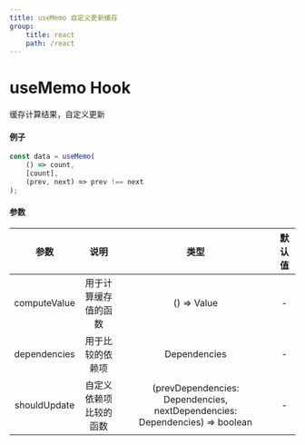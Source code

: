 ```yaml
---
title: useMemo 自定义更新缓存
group:
    title: react
    path: /react
---
```


# useMemo Hook

缓存计算结果，自定义更新

#### 例子

```ts
const data = useMemo(
    () => count,
    [count],
    (prev, next) => prev !== next
);
```

#### 参数

| 参数 | 说明 | 类型 | 默认值 |
| :-: | :-: | :-: | :-: |
| computeValue | 用于计算缓存值的函数 | () => Value | - |
| dependencies | 用于比较的依赖项 | Dependencies | - |
| shouldUpdate | 自定义依赖项比较的函数 | (prevDependencies: Dependencies, nextDependencies: Dependencies) => boolean | - |
